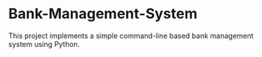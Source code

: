 # Bank-Management-System
This project implements a simple command-line based bank management system using Python.

